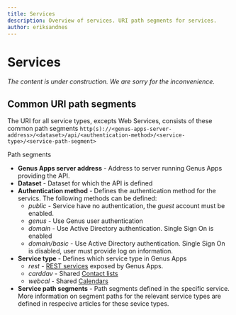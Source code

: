 ```yaml
---
title: Services
description: Overview of services. URI path segments for services. 
author: eriksandnes
---
```

# Services

_The content is under construction. We are sorry for the inconvenience._

## Common URI path segments
The URI for all service types, excepts Web Services, consists of these common path segments `http(s)://<genus-apps-server-address>/<dataset>/api/<authentication-method>/<service-type>/<service-path-segment>`

Path segments
* **Genus Apps server address** - Address to server running Genus Apps providing the API.
* **Dataset** - Dataset for which the API is defined
* **Authentication method** - Defines the authentication method for the servics. The following methods can be defined:
    * _public_ - Service have no authentication, the _guest_ account must be enabled.
    * _genus_ - Use Genus user authentication
    * _domain_ - Use Active Directory authentication. Single Sign On is enabled
    * _domain/basic_ - Use Active Directory authentication. Single Sign On is disabled, user must provide log on information.
* **Service type** - Defines which service type in Genus Apps
    * _rest_ - [REST services](rest-services/index.md) exposed by Genus Apps.
    * _carddav_ - Shared [Contact lists](contact-lists.md)
    * _webcal_ - Shared [Calendars](calendars.md)
* **Service path segments** - Path segments defined in the specific service. More information on segment paths for the relevant service types are defined in respecive articles for these sevice types.


